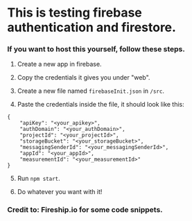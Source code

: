 # This is testing firebase authentication and firestore.


### If you want to host this yourself, follow these steps.

1. Create a new app in firebase.

2. Copy the credentials it gives you under "web".

3. Create a new file named `firebaseInit.json` in `/src`.

4. Paste the credentials inside the file, it should look like this:
```
{
    "apiKey": "<your_apikey>",
    "authDomain": "<your_authDomain>",
    "projectId": "<your_projectId>",
    "storageBucket": "<your_storageBucket>",
    "messagingSenderId": "<your_messagingSenderId>",
    "appId": "<your_appId>",
    "measurementId": "<your_measurementId>"
}
```

5. Run `npm start`.

6. Do whatever you want with it!


### Credit to: Fireship.io for some code snippets.